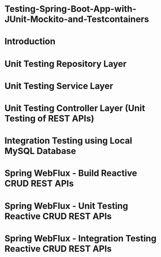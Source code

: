 # Testing-Spring-Boot-App-with-JUnit-Mockito-and-Testcontainers

# Introduction
# Unit Testing Repository Layer
# Unit Testing Service Layer
# Unit Testing Controller Layer (Unit Testing of REST APIs)
# Integration Testing using Local MySQL Database
# Spring WebFlux - Build Reactive CRUD REST APIs
# Spring WebFlux - Unit Testing Reactive CRUD REST APIs
# Spring WebFlux - Integration Testing Reactive CRUD REST APIs